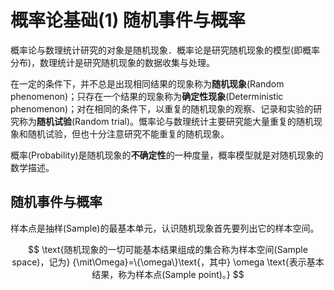 # 概率论基础(1) 随机事件与概率

概率论与数理统计研究的对象是随机现象．概率论是研究随机现象的模型(即概率分布)，数理统计是研究随机现象的数据收集与处理。

在一定的条件下，并不总是出现相同结果的现象称为**随机现象**(Random phenomenon)；只存在一个结果的现象称为**确定性现象**(Deterministic phenomenon)；对在相同的条件下，以重复的随机现象的观察、记录和实验的研究称为**随机试验**(Random trial)。慨率论与数理统计主要研究能大量重复的随机现象和随机试验，但也十分注意研究不能重复的随机现象。

概率(Probability)是随机现象的**不确定性**的一种度量，概率模型就是对随机现象的数学描述。

## 随机事件与概率

样本点是抽样(Sample)的最基本单元，认识随机现象首先要列出它的样本空间。

$$
\text{随机现象的一切可能基本结果组成的集合称为样本空间(Sample space)，记为} {\mit\Omega}=\{\omega\}\text{，其中} \omega \text{表示基本结果，称为样本点(Sample point)。}
$$
